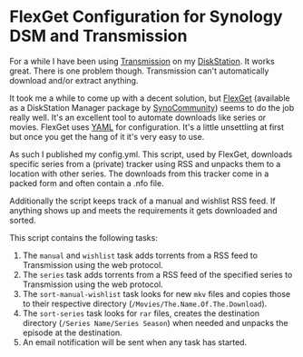# FlexGet Configuration for Synology DSM and Transmission

For a while I have been using [Transmission](http://transmissionbt.com) on my [DiskStation](http://synology.com). It works great. There is one problem though. Transmission can't automatically download and/or extract anything.

It took me a while to come up with a decent solution, but [FlexGet](http://flexget.com/) (available as a DiskStation Manager package by [SynoCommunity](http://synocommunity.com/repository)) seems to do the job really well. It's an excellent tool to automate downloads like series or movies. FlexGet uses [YAML](http://yaml.org/) for configuration. It's a little unsettling at first but once you get the hang of it it's very easy to use.

As such I published my config.yml. This script, used by FlexGet, downloads specific series from a (private) tracker using RSS and unpacks them to a location with other series. The downloads from this tracker come in a packed form and often contain a .nfo file.

Additionally the script keeps track of a manual and wishlist RSS feed. If anything shows up and meets the requirements it gets downloaded and sorted.

This script contains the following tasks:

1. The `manual` and `wishlist` task adds torrents from a RSS feed to Transmission using the web protocol.
2. The `series` task adds torrents from a RSS feed of the specified series to Transmission using the web protocol.
3. The `sort-manual-wishlist` task looks for new `mkv` files and copies those to their respective directory (`/Movies/The.Name.Of.The.Download`).
4. The `sort-series` task looks for `rar` files, creates the destination directory (`/Series Name/Series Season`) when needed and unpacks the episode at the destination.
5. An email notification will be sent when any task has started.

